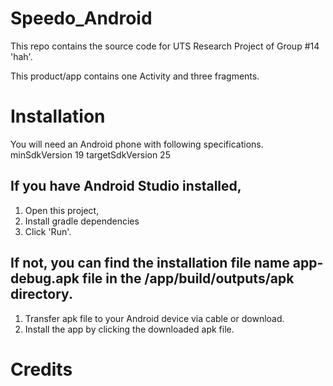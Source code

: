# Speedo_Android

This repo contains the source code for UTS Research Project of Group #14 'hah'.

This product/app contains one Activity and three fragments.

# Installation

You will need an Android phone with following specifications.
        minSdkVersion 19
        targetSdkVersion 25

## If you have Android Studio installed,

1. Open this project,
2. Install gradle dependencies
3. Click 'Run'.

## If not, you can find the installation file name **app-debug.apk** file in the **/app/build/outputs/apk** directory.

1. Transfer apk file to your Android device via cable or download.
1. Install the app by clicking the downloaded apk file.

# Credits